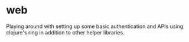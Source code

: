 # web

Playing around with setting up some basic authentication and APIs using clojure's ring in addition to other helper libraries.
